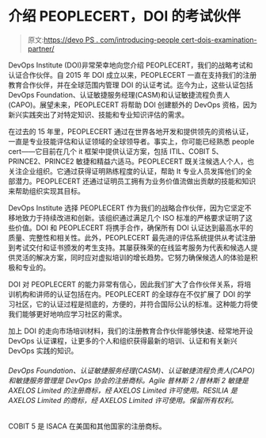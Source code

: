 # 介绍 PEOPLECERT，DOI 的考试伙伴

> 原文:[https://devo PS . com/introducing-people cert-dois-examination-partner/](https://devops.com/introducing-peoplecert-dois-examination-partner/)

DevOps Institute (DOI)非常荣幸地向您介绍 PEOPLECERT，我们的战略考试和认证合作伙伴。自 2015 年 DOI 成立以来，PEOPLECERT 一直在支持我们的注册教育合作伙伴，并在全球范围内管理 DOI 的认证考试。迄今为止，这些认证包括 DevOps Foundation、认证敏捷服务经理(CASM)和认证敏捷流程负责人(CAPO)。展望未来，PEOPLECERT 将帮助 DOI 创建额外的 DevOps 资格，因为新兴实践突出了对特定知识、技能和专业知识评估的需求。

在过去的 15 年里，PEOPLECERT 通过在世界各地开发和提供领先的资格认证，一直是专业技能评估和认证领域的全球领导者。事实上，你可能已经熟悉 people cert——它目前在几个 it 框架中提供认证方案，包括 ITIL、COBIT 5、PRINCE2、PRINCE2 敏捷和精益六适马。PEOPLECERT 既关注候选人个人，也关注企业组织。它通过获得证明熟练程度的认证，帮助 It 专业人员发挥他们的全部潜力。PEOPLECERT 还通过证明员工拥有为业务价值流做出贡献的技能和知识来帮助组织实现其目标。

DevOps Institute 选择 PEOPLECERT 作为我们的战略合作伙伴，因为它坚定不移地致力于持续改进和创新。该组织通过满足几个 ISO 标准的严格要求证明了这些价值。DOI 和 PEOPLECERT 将携手合作，确保所有 DOI 认证达到最高水平的质量、完整性和相关性。此外，PEOPLECERT 最先进的评估系统提供从考试注册到考试交付和证书颁发的考生支持。其屡获殊荣的在线监考服务为代表和候选人提供灵活的解决方案，同时应对虚拟培训的增长趋势。它努力确保候选人的体验是积极和专业的。

DOI 对 PEOPLECERT 的能力非常有信心，因此我们扩大了合作伙伴关系，将培训机构和讲师的认证包括在内。PEOPLECERT 的全球存在不仅扩展了 DOI 的学习社区，它的认证过程是彻底的，方便的，并符合国际公认的标准。这种能力将使我们能够更好地响应学习社区的需求。

加上 DOI 的走向市场培训材料，我们的注册教育合作伙伴能够快速、经常地开设 DevOps 认证课程，让更多的个人和组织获得最新的培训、认证和有关新兴 DevOps 实践的知识。

###### DevOps Foundation、认证敏捷服务经理(CASM)、认证敏捷流程负责人(CAPO)和敏捷服务管理是 DevOps 协会的注册商标。Agile 普林斯 2 /普林斯 2 敏捷是 AXELOS Limited 的注册商标，经 AXELOS Limited 许可使用。RESILIA 是 AXELOS Limited 的商标，经 AXELOS Limited 许可使用。保留所有权利。
COBIT 5 是 ISACA 在美国和其他国家的注册商标。